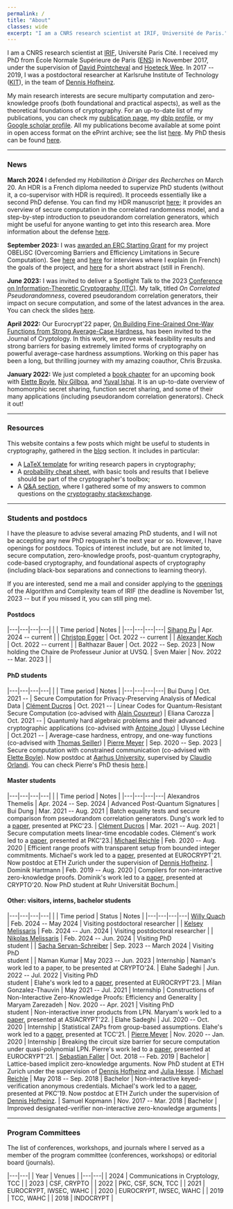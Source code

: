 ```yaml
---
permalink: /
title: "About"
classes: wide
excerpt: "I am a CNRS research scientist at IRIF, Université de Paris."
---
```


<style>
div {
  text-align: justify;
  text-justify: inter-word;
}
</style>

I am a CNRS research scientist at [IRIF][irif], Université Paris Cité. I received my PhD from École Normale Supérieure de Paris ([ENS][ens]) in November 2017, under the supervision of [David Pointcheval](https://www.di.ens.fr/david.pointcheval/index.php) and [Hoeteck Wee](https://www.di.ens.fr/~wee/). In 2017 -- 2019, I was a postdoctoral researcher at Karlsruhe Institute of Technology ([KIT][kit]), in the team of [Dennis Hofheinz](https://people.inf.ethz.ch/dhofheinz/).


My main research interests are secure multiparty computation and zero-knowledge proofs (both foundational and practical aspects), as well as the theoretical foundations of cryptography. For an up-to-date list of my publications, you can check my [publication page][publications], my [dblp profile][dblp], or my [Google scholar profile][scholar]. All my publications become available at some point in open access format on the ePrint archive; see the list [here](https://eprint.iacr.org/search?q=&title=&authors=geoffroy+couteau). My PhD thesis can  be found [here](/assets/pdf/thesis.pdf).

---

### News

**March 2024** I defended my *Habilitation à Diriger des Recherches* on March 20. An HDR is a French diploma needed to supervize PhD students (without it, a co-supervisor with HDR is required). It proceeds essentially like a second PhD defense. You can find my HDR manuscript [here](https://geoffroycouteau.github.io/assets/pdf/hdr.pdf); it provides an overview of secure computation in the correlated randomness model, and a step-by-step introduction to pseudorandom correlation generators, which might be useful for anyone wanting to get into this research area. More information about the defense [here](\hdr/).

**September 2023:** I was [awarded an ERC Starting Grant](https://erc.europa.eu/sites/default/files/2023-09/erc_2023-stg-results_pe.pdf) for my project OBELiSC (Overcoming Barriers and Efficiency Limitations in Secure Computation). See [here](https://www.ins2i.cnrs.fr/fr/cnrsinfo/geoffroy-couteau-une-erc-pour-pousser-la-securite-des-donnees) and [here](https://www.irif.fr/portraits/erc_geoffroy_couteau) for interviews where I explain (in French) the goals of the project, and [here](https://u-paris.fr/cinq-nouveaux-erc-starting-grants-dans-les-laboratoires-duniversite-paris-cite/) for a short abstract (still in French).

**June 2023:** I was invited to deliver a Spotlight Talk to the 2023 [Conference on Information-Theoretic Cryptography (ITC)](https://itcrypto.github.io/2023/index.html). My talk, titled *On Correlated Pseudorandomness*, covered pseudorandom correlation generators, their impact on secure computation, and some of the latest advances in the area. You can check the slides [here](/assets/slides/itc_2023.pdf).

**April 2022:** Our Eurocrypt'22 paper, [On Building Fine-Grained One-Way Functions from Strong Average-Case Hardness](https://eprint.iacr.org/2020/1326.pdf), has been invited to the Journal of Cryptology. In this work, we prove weak feasibility results and strong barriers for basing extremely limited forms of cryptography on powerful average-case hardness assumptions. Working on this paper has been a long, but thrilling journey with my amazing coauthor, Chris Brzuska.

**January 2022:** We just completed a [book chapter](/assets/pdf/HSS_FSS.pdf) for an upcoming book with [Elette Boyle](https://cs.idc.ac.il/~elette/), [Niv Gilboa](https://www.bgu.ac.il/~gilboan/), and [Yuval Ishai](https://www.cs.technion.ac.il/~yuvali/). It is an up-to-date overview of homomorphic secret sharing, function secret sharing, and some of their many applications (including pseudorandom correlation generators). Check it out!

---

### Resources

This website contains a few posts which might be useful to students in cryptography, gathered in the [blog](/blog) section. It includes in particular:

- A [LaTeX template](/latex/) for writing research papers in cryptography;
- A [probability cheat sheet](/cheat-sheet/), with basic tools and results that I believe should be part of the cryptographer's toolbox;
- A [Q&A section](/QA/), where I gathered some of my answers to common questions on the [cryptography stackexchange](https://crypto.stackexchange.com/).

---

### Students and postdocs

<!--I have fundings for several master internships, research visits, or PhDs. I am always looking for candidates with a strong academic record to work on projects related to secure computation, zero-knowledge proofs, or foundational aspects of cryptography. Interested? Drop me a mail!-->

<!--Currently, I am specifically looking for a master student to work on a project related to secure computation and coding theory during the period March 2021 -- September 2021 (other periods can be envisioned depending on the student constraints). There is a possibility of continuing this internship as a PhD. You might want to check the [internship proposal](/assets/pdf/internship_codes.pdf).-->

I have the pleasure to advise several amazing PhD students, and I will not be accepting any new PhD requests in the next year or so. However, I have openings for postdocs. Topics of interest include, but are not limited to, secure computation, zero-knowledge proofs, post-quantum cryptography, code-based cryptography, and foundational aspects of cryptography (including black-box separations and connections to learning theory).

If you are interested, send me a mail and consider applying to the [openings](https://www.irif.fr/postes/postdoc) of the Algorithm and Complexity team of IRIF (the deadline is November 1st, 2023 -- but if you missed it, you can still ping me).

#### Postdocs

|---|---|---|---|
|  | Time period | Notes |
|---|---|---|---|
[Sihang Pu](https://sihangpu.uk/) | Apr. 2024 -- current | |
[Christop Egger](https://christoph-egger.org/) | Oct. 2022 -- current | |
[Alexander Koch](https://alex-koch.gitlab.io/) | Oct. 2022 -- current | |
Balthazar Bauer | Oct. 2022 -- Sep. 2023 | Now holding the Chaire de Professeur Junior at UVSQ. |
Sven Maier | Nov. 2022 -- Mar. 2023 | |

#### PhD students

|---|---|---|---|
| | Time period | Notes |
|---|---|---|---|
Bui Dung | Oct. 2021 -- | Secure Computation for Privacy-Preserving Analysis of Medical Data |
[Clément Ducros](https://www.irif.fr/users/cducros/index) | Oct. 2021 -- | Linear Codes for Quantum-Resistant Secure Computation (co-advised with [Alain Couvreur](https://www.lix.polytechnique.fr/Labo/Alain.Couvreur/)) |
Eliana Carozza | Oct. 2021 -- | Quantumly hard algebraic problems and their advanced cryptographic applications (co-advised with [Antoine Joux](https://webusers.imj-prg.fr/~antoine.joux/)) |
Ulysse Léchine |  Oct.2021 -- | Average-case hardness, entropy, and one-way functions (co-advised with [Thomas Seiller](https://www.seiller.org/)) |
[Pierre Meyer](https://cs.idc.ac.il/~pierre.meyer/) | Sep. 2020 -- Sep. 2023 | Secure computation with constrained communication (co-advised with [Elette Boyle](https://cs.idc.ac.il/~elette/)). Now postdoc at [Aarhus University](https://www.cs.au.dk/~orlandi/cryptogroup/), supervised by [Claudio Orlandi](https://users-cs.au.dk/orlandi/). You can check Pierre's PhD thesis [here](https://cs.idc.ac.il/~pierre.meyer/Documents/PhD-Pierre-Meyer.pdf).|

#### Master students

|---|---|---|---|
| | Time period | Notes |
|---|---|---|---|
Alexandros Themelis | Apr. 2024 -- Sep. 2024 | Advanced Post-Quantum Signatures |
Bui Dung | Mar. 2021 -- Aug. 2021 | Batch equality tests and secure comparison from pseudorandom correlation generators. Dung's work led to a [paper](https://eprint.iacr.org/2022/334), presented at PKC'23. |
[Clément Ducros](https://www.irif.fr/users/cducros/index) | Mar. 2021 -- Aug. 2021 | Secure computation meets linear-time encodable codes. Clément's work led to a [paper](https://eprint.iacr.org/2023/650), presented at PKC'23.|
[Michael Reichle](https://www.di.ens.fr/michael.reichle/) | Feb. 2020 -- Aug. 2020 | Efficient range proofs with transparent setup from bounded integer commitments. Michael's work led to a [paper](https://eprint.iacr.org/2021/540.pdf), presented at EUROCRYPT'21. Now postdoc at ETH Zurich under the supervision of [Dennis Hofheinz](https://people.inf.ethz.ch/dhofheinz/). |
Dominik Hartmann | Feb. 2019 -- Aug. 2020 | Compilers for non-interactive zero-knowledge proofs. Dominik's work led to a [paper](https://eprint.iacr.org/2020/286.pdf), presented at CRYPTO'20. Now PhD student at Ruhr Universität Bochum.|

#### Other: visitors, interns, bachelor students

|---|---|---|---|
| | Time period | Status | Notes |
|---|---|---|---|
[Willy Quach](https://wquach.github.io/) | Feb. 2024 -- May 2024 | Visiting postdoctoral researcher | |
[Kelsey Melissaris](https://www.kelseymelissaris.com/) | Feb. 2024 -- Jun. 2024 | Visiting postdoctoral researcher | |
[Nikolas Melissaris](https://nikolasmelissaris.github.io/) | Feb. 2024 -- Jun. 2024 | Visiting PhD <br> student | |
[Sacha Servan-Schreiber](https://sachaservanschreiber.com/) | Sep. 2023 -- March 2024 | Visiting PhD <br> student | |
Naman Kumar | May 2023 -- Jun. 2023 | Internship | Naman's work led to a paper, to be presented at CRYPTO'24. |
Elahe Sadeghi | Jun. 2022 -- Jul. 2022 | Visiting PhD <br> student | Elahe's work led to a [paper](https://eprint.iacr.org/2023/571), presented at EUROCRYPT'23. |
Milan Gonzalez-Thauvin | May 2021 -- Jul. 2021 | Internship | Constructions of Non-Interactive Zero-Knowledge Proofs: Efficiency and Generality |
Maryam Zarezadeh | Nov. 2020 -- Apr. 2021 | Visiting PhD <br> student | Non-interactive inner products from LPN. Maryam's work led to a [paper](https://eprint.iacr.org/2023/072), presented at ASIACRYPT'22. |
Elahe Sadeghi | Jul. 2020 -- Oct. 2020 | Internship | Statistical ZAPs from group-based assumptions. Elahe's work led to a [paper](https://eprint.iacr.org/2021/688), presented at TCC'21. |
[Pierre Meyer](https://cs.idc.ac.il/~pierre.meyer/) | Nov. 2020 -- Jan. 2020 | Internship | Breaking the circuit size barrier for secure computation under quasi-polynomial LPN. Pierre's work led to a [paper](https://eprint.iacr.org/2021/943), presented at EUROCRYPT'21. |
[Sebastian Faller](https://researcher.ibm.com/researcher/view.php?person=ibm-Sebastian.Faller) | Oct. 2018 -- Feb. 2019 | Bachelor | Lattice-based implicit zero-knowledge arguments. Now PhD student at ETH Zurich under the supervision of [Dennis Hofheinz](https://people.inf.ethz.ch/dhofheinz/) and [Julia Hesse](https://juliahesse.de/). |
[Michael Reichle](https://www.di.ens.fr/michael.reichle/) | May 2018 -- Sep. 2018 | Bachelor | Non-interactive keyed-verification anonymous credentials. Michael's work led to a [paper](https://eprint.iacr.org/2019/117), presented at PKC'19. Now postdoc at ETH Zurich under the supervision of [Dennis Hofheinz](https://people.inf.ethz.ch/dhofheinz/). |
Samuel Kopmann | Nov. 2017 -- Mar. 2018 | Bachelor |  Improved designated-verifier non-interactive zero-knowledge arguments |

---

### Program Committees

The list of conferences, workshops, and journals where I served as a member of the program committee (conferences, workshops) or editorial board (journals).

|---|---|
| Year  | Venues |
|---|---|
| 2024 | Communications in Cryptology, TCC |
| 2023 | CSF, CRYPTO |
| 2022 | PKC, CSF, SCN, TCC |
| 2021 | EUROCRYPT, IWSEC, WAHC |
| 2020 | EUROCRYPT, IWSEC, WAHC |
| 2019 | TCC, WAHC |
| 2018 | INDOCRYPT |

[kit]: https://www.kit.edu/english/
[ens]: https://www.ens.psl.eu/
[irif]: https://www.irif.fr/
[publications]: /publications
[dblp]: https://dblp.uni-trier.de/pid/160/3912.html
[scholar]: https://scholar.google.fr/citations?user=iIOJNPYAAAAJ&hl=fr&oi=ao